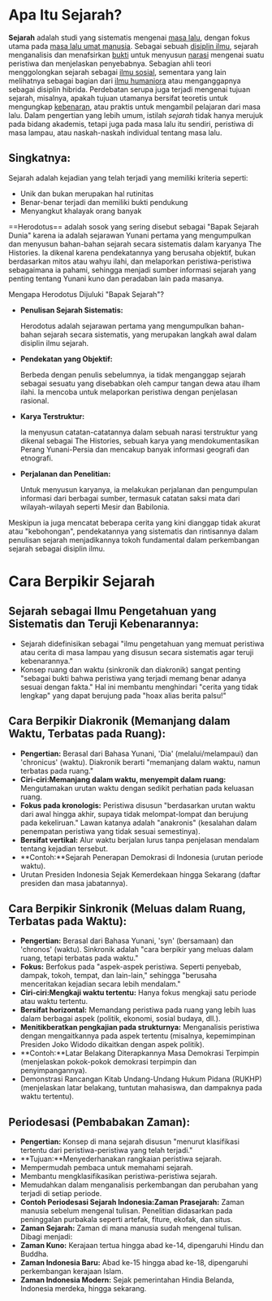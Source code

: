 # Apa Itu Sejarah?

**Sejarah** adalah studi yang sistematis mengenai [masa lalu](https://id.wikipedia.org/wiki/Masa_lalu), dengan fokus utama pada [masa lalu umat manusia](https://id.wikipedia.org/wiki/Sejarah_manusia). Sebagai sebuah [disiplin ilmu](https://id.wikipedia.org/wiki/Disiplin_ilmiah), sejarah menganalisis dan menafsirkan [bukti](https://id.wikipedia.org/w/index.php?title=Bukti&action=edit&redlink=1) untuk menyusun [narasi](https://id.wikipedia.org/wiki/Narasi) mengenai suatu peristiwa dan menjelaskan penyebabnya. Sebagian ahli teori menggolongkan sejarah sebagai [ilmu sosial](https://id.wikipedia.org/wiki/Ilmu_sosial), sementara yang lain melihatnya sebagai bagian dari [ilmu humaniora](https://id.wikipedia.org/wiki/Humaniora) atau menganggapnya sebagai disiplin hibrida. Perdebatan serupa juga terjadi mengenai tujuan sejarah, misalnya, apakah tujuan utamanya bersifat teoretis untuk mengungkap [kebenaran](https://id.wikipedia.org/wiki/Kebenaran), atau praktis untuk mengambil pelajaran dari masa lalu. Dalam pengertian yang lebih umum, istilah _sejarah_ tidak hanya merujuk pada bidang akademis, tetapi juga pada masa lalu itu sendiri, peristiwa di masa lampau, atau naskah-naskah individual tentang masa lalu.

## Singkatnya:

Sejarah adalah kejadian yang telah terjadi yang memiliki kriteria seperti:

- Unik dan bukan merupakan hal rutinitas
- Benar-benar terjadi dan memiliki bukti pendukung
- Menyangkut khalayak orang banyak

==Herodotus== adalah sosok yang sering disebut sebagai "Bapak Sejarah Dunia" karena ia adalah sejarawan Yunani pertama yang mengumpulkan dan menyusun bahan-bahan sejarah secara sistematis dalam karyanya The Histories. Ia dikenal karena pendekatannya yang berusaha objektif, bukan berdasarkan mitos atau wahyu ilahi, dan melaporkan peristiwa-peristiwa sebagaimana ia pahami, sehingga menjadi sumber informasi sejarah yang penting tentang Yunani kuno dan peradaban lain pada masanya. 

Mengapa Herodotus Dijuluki "Bapak Sejarah"?

- **Penulisan Sejarah Sistematis:**
    
    Herodotus adalah sejarawan pertama yang mengumpulkan bahan-bahan sejarah secara sistematis, yang merupakan langkah awal dalam disiplin ilmu sejarah. 
    

- **Pendekatan yang Objektif:**
    
    Berbeda dengan penulis sebelumnya, ia tidak menganggap sejarah sebagai sesuatu yang disebabkan oleh campur tangan dewa atau ilham ilahi. Ia mencoba untuk melaporkan peristiwa dengan penjelasan rasional. 
    

- **Karya Terstruktur:**
    
    Ia menyusun catatan-catatannya dalam sebuah narasi terstruktur yang dikenal sebagai The Histories, sebuah karya yang mendokumentasikan Perang Yunani-Persia dan mencakup banyak informasi geografi dan etnografi. 
    

- **Perjalanan dan Penelitian:**
    
    Untuk menyusun karyanya, ia melakukan perjalanan dan pengumpulan informasi dari berbagai sumber, termasuk catatan saksi mata dari wilayah-wilayah seperti Mesir dan Babilonia. 
    

Meskipun ia juga mencatat beberapa cerita yang kini dianggap tidak akurat atau "kebohongan", pendekatannya yang sistematis dan rintisannya dalam penulisan sejarah menjadikannya tokoh fundamental dalam perkembangan sejarah sebagai disiplin ilmu.

# Cara Berpikir Sejarah
## **Sejarah sebagai Ilmu Pengetahuan yang Sistematis dan Teruji Kebenarannya:**

- Sejarah didefinisikan sebagai "ilmu pengetahuan yang memuat peristiwa atau cerita di masa lampau yang disusun secara sistematis agar teruji kebenarannya."
- Konsep ruang dan waktu (sinkronik dan diakronik) sangat penting "sebagai bukti bahwa peristiwa yang terjadi memang benar adanya sesuai dengan fakta." Hal ini membantu menghindari "cerita yang tidak lengkap" yang dapat berujung pada "hoax alias berita palsu!"

## **Cara Berpikir Diakronik (Memanjang dalam Waktu, Terbatas pada Ruang):**

- **Pengertian:** Berasal dari Bahasa Yunani, 'Dia' (melalui/melampaui) dan 'chronicus' (waktu). Diakronik berarti "memanjang dalam waktu, namun terbatas pada ruang."
- **Ciri-ciri:Memanjang dalam waktu, menyempit dalam ruang:** Mengutamakan urutan waktu dengan sedikit perhatian pada keluasan ruang.
- **Fokus pada kronologis:** Peristiwa disusun "berdasarkan urutan waktu dari awal hingga akhir, supaya tidak melompat-lompat dan berujung pada kekeliruan." Lawan katanya adalah "anakronis" (kesalahan dalam penempatan peristiwa yang tidak sesuai semestinya).
- **Bersifat vertikal:** Alur waktu berjalan lurus tanpa penjelasan mendalam tentang kejadian tersebut.
- **Contoh:**Sejarah Penerapan Demokrasi di Indonesia (urutan periode waktu).
- Urutan Presiden Indonesia Sejak Kemerdekaan hingga Sekarang (daftar presiden dan masa jabatannya).

## **Cara Berpikir Sinkronik (Meluas dalam Ruang, Terbatas pada Waktu):**

- **Pengertian:** Berasal dari Bahasa Yunani, 'syn' (bersamaan) dan 'chronos' (waktu). Sinkronik adalah "cara berpikir yang meluas dalam ruang, tetapi terbatas pada waktu."
- **Fokus:** Berfokus pada "aspek-aspek peristiwa. Seperti penyebab, dampak, tokoh, tempat, dan lain-lain," sehingga "berusaha menceritakan kejadian secara lebih mendalam."
- **Ciri-ciri:Mengkaji waktu tertentu:** Hanya fokus mengkaji satu periode atau waktu tertentu.
- **Bersifat horizontal:** Memandang peristiwa pada ruang yang lebih luas dalam berbagai aspek (politik, ekonomi, sosial budaya, dll.).
- **Menitikberatkan pengkajian pada strukturnya:** Menganalisis peristiwa dengan mengaitkannya pada aspek tertentu (misalnya, kepemimpinan Presiden Joko Widodo dikaitkan dengan aspek politik).
- **Contoh:**Latar Belakang Diterapkannya Masa Demokrasi Terpimpin (menjelaskan pokok-pokok demokrasi terpimpin dan penyimpangannya).
- Demonstrasi Rancangan Kitab Undang-Undang Hukum Pidana (RUKHP) (menjelaskan latar belakang, tuntutan mahasiswa, dan dampaknya pada waktu tertentu).

## **Periodesasi (Pembabakan Zaman):**

- **Pengertian:** Konsep di mana sejarah disusun "menurut klasifikasi tertentu dari peristiwa-peristiwa yang telah terjadi."
- **Tujuan:**Menyederhanakan rangkaian peristiwa sejarah.
- Mempermudah pembaca untuk memahami sejarah.
- Membantu mengklasifikasikan peristiwa-peristiwa sejarah.
- Memudahkan dalam menganalisis perkembangan dan perubahan yang terjadi di setiap periode.
- **Contoh Periodesasi Sejarah Indonesia:Zaman Prasejarah:** Zaman manusia sebelum mengenal tulisan. Penelitian didasarkan pada peninggalan purbakala seperti artefak, fiture, ekofak, dan situs.
- **Zaman Sejarah:** Zaman di mana manusia sudah mengenal tulisan. Dibagi menjadi:
- **Zaman Kuno:** Kerajaan tertua hingga abad ke-14, dipengaruhi Hindu dan Buddha.
- **Zaman Indonesia Baru:** Abad ke-15 hingga abad ke-18, dipengaruhi perkembangan kerajaan Islam.
- **Zaman Indonesia Modern:** Sejak pemerintahan Hindia Belanda, Indonesia merdeka, hingga sekarang.